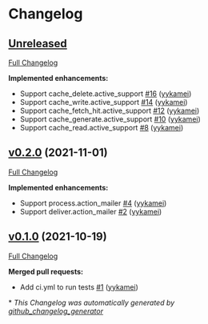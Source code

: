 # Changelog

## [Unreleased](https://github.com/yykamei/rails_band/tree/HEAD)

[Full Changelog](https://github.com/yykamei/rails_band/compare/v0.2.0...HEAD)

**Implemented enhancements:**

- Support cache\_delete.active\_support [\#16](https://github.com/yykamei/rails_band/pull/16) ([yykamei](https://github.com/yykamei))
- Support cache\_write.active\_support [\#14](https://github.com/yykamei/rails_band/pull/14) ([yykamei](https://github.com/yykamei))
- Support cache\_fetch\_hit.active\_support [\#12](https://github.com/yykamei/rails_band/pull/12) ([yykamei](https://github.com/yykamei))
- Support cache\_generate.active\_support [\#10](https://github.com/yykamei/rails_band/pull/10) ([yykamei](https://github.com/yykamei))
- Support cache\_read.active\_support [\#8](https://github.com/yykamei/rails_band/pull/8) ([yykamei](https://github.com/yykamei))

## [v0.2.0](https://github.com/yykamei/rails_band/tree/v0.2.0) (2021-11-01)

[Full Changelog](https://github.com/yykamei/rails_band/compare/v0.1.0...v0.2.0)

**Implemented enhancements:**

- Support process.action\_mailer [\#4](https://github.com/yykamei/rails_band/pull/4) ([yykamei](https://github.com/yykamei))
- Support deliver.action\_mailer [\#2](https://github.com/yykamei/rails_band/pull/2) ([yykamei](https://github.com/yykamei))

## [v0.1.0](https://github.com/yykamei/rails_band/tree/v0.1.0) (2021-10-19)

[Full Changelog](https://github.com/yykamei/rails_band/compare/bb7addd0e9a1f460a08eed62655fe5977be85f54...v0.1.0)

**Merged pull requests:**

- Add ci.yml to run tests [\#1](https://github.com/yykamei/rails_band/pull/1) ([yykamei](https://github.com/yykamei))



\* *This Changelog was automatically generated by [github_changelog_generator](https://github.com/github-changelog-generator/github-changelog-generator)*
